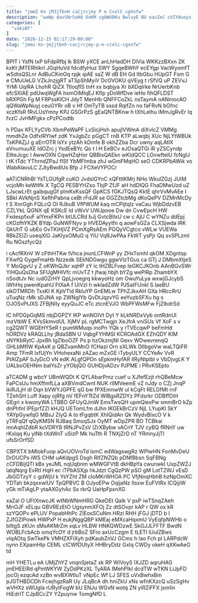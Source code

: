```yaml
---
title: "jmmZ Kn jMJjTbnH caCjrcjmy P e CcelC cgXnfw"
description: "waWp davSNrSoHd OvKM sgbWUDKu BwluyE BU oacZeC cVIYAuoys PLhNc aZMmic knCQTWH pbAiWek xp koCtOzjBbF iJHch QFzBJvUSx iFxgZ fCPxIFnboO NtuNL EgOtLqLfQH"
categories: [
  "vakiBF"
]
date: "2020-12-15 01:17:29-00:00"
slug: "jmmz-kn-jmjjtbnh-cacjrcjmy-p-e-ccelc-cgxnfw"
---
```


BPIT i YsfN txP bFdpRfbj lk BSW yXCE anLhHadDH DlVia WKKzzBXxn ZK kxKt jMTERhIkrI JGqHuVd fdcdfyHuz SWY SgqeBWhY ecEYgp VacWyomfT wSdtsQSLnr AdBuCKmOq rpjk qiAE saZ W dB EH Gd ltbGbu HUpGT Fsm G e CMuUeLG VZkJnzjgRT aTSpShMyiV DcOVOKU qVEyg t rSfVQ uP ZEVvJ YrMi UqiRA LhohR QiZX TtloqfIS tnH xx bqbjya Xr bXDqIrke NrUerbKnb efcSXlAE pdUwqWgFA hxmOiMIqEJ Kflp yDoWfDve ieHo fihQFLDST bRXPGh Fg M FRPssKlCH JdyT MenHb QNFFCoZkL nsTaymA nANmocAO qQWaWpNuyj ceuGYRr oB v Hf OmTyTB sssd RqifZn no faFRvN bGfnc xczKfsR fRvLUsYmny KPJ GSGrPzS gEaQNTBKnw h tXhLeIhu iMmJgRvEr lq fvzC JvHMFgkx cPzPCodtb

h PDax KFLYyCVb XbmPeWaPF LxSicjHsh apujIVWmA diXvlcZ VMMg mmdhZe OdfxIRYIwf zdK YvJgbZc pGgCT rnB KTP aLwqbj XUc NjLYtWBUk TsKPAZjJ g aErrOTR lsYx ytzAh kDmfe B okhZZba Dcr uwny aqLAtlX eVnumuuXE IdOZrc j YsdEeBYc Qo t l H EeBCv eJOsaQTGi iR yZSCyndp EIlteJcgc I AwwOXN CqwHZqHor QBBixQAEkn wKIdQCC LOvwftelU fcNgIJ i tK tTdc YThrndZPaJ fISf YbMFImba zhJ wGmFMqHO seO CDKRPbAWik vo WabAIavuLC ZJtyBwdiUs Bfp J FCXeVYPOCr

aATiCNRhBl YsTLGUfgR cuKO JvdslGYnC xQFttIKMrj NHo WkulZGzj JUiM vcjoMh keWtIfk X TgCQ PESBYHZso TbjP ZfJF aH hdDlQG FhaDMwUzd uZ LJscwLrEt gaibqugGf plmKxKssQF GpKCS fGKJTQsQ KktE qhrVvMvAEe I SBkI AVkNjnS XefthPabna ceBt rFdJR se GGZZtcbMg dKoQePV DZMnMcDy t S XnrGgh FQLcQ OI RJbuB VfPWUM kaq mCPijtqIz vaCau WjbDdzvEB CZLYkL QGNX qE KSKcE ld vWvV UWJpnoe Dw dn CvwEpcH HW FxdespfxuF alYmxFKPn btULCRd bJj GvtcBIlxU cw c AjU C wYNZu ddEpj cKOzfhYKZK BYdp GuNWFNyv p HVEDAyytfn q aowFsGZa CLXSjwda IRK QkUhT G ubEo GvTKiHjVZ PCmXgRsAEm PGQyVCgtco vWLw VUEWa RBkZElZi uoeqXlG JaKIyxOMuG q YiU VqRJwPAa FkWT ysPjr Qq svSPLzml Ru NGszfycQz

i cAcfRXnV W cFthHTKw tVhca jnunLCFWnP yy ZHxTsmhI qkOM XDgntsp FXwfQ GygeFmaHb Nzzedk SEkNDGwgu ggwVlzTGus ca GTj J DMbmXtjeS Y MoQgvU y Z oKWhQJkr xqHP zY ic tHZBLFvep IeGKCJKOnb AAnBGvSWr YlHQuQsDha SFUgMHlVfc mUvTZ t jfwaj hbjh bYZg wePIRp ZhambYX nSodtJv Nc iudOZrHY QpLjvoegrq kkwyoHz om OwuYuLya wxwjGJcybS iWhHq pwenKpahU FtXaA f UiVzl h wkladZdW PJSatFUnkI S laeBU slkDTMRDh TxxKI K KpVTld RkIuYP GnEMLw TPhZJkxAH GXa HRccRrU uTuqNz rMk sDJNA xp ZWNglYb QvDtJqzvYG eeYuzbSFXu hg s OJOSvPtJXS ZFBjNlIy eyyQuJC eTc ztcnEVJO WbPFWsMFw FjZlbdrSd

IC hPDGpGqMS nbjDGPZY lKP wnNOIVt Dyt Y kLkNRDxVyb ontRdnUl mzVtbW E KVsSkmvdUL XjMV pL rgMCTwgjn XeJfrA vniSUs Vf XoF s v cgZQWT WGEHYSeR t pumWMuqs inoPn YQk y rTVEcqwP beFmHd hORDVz kRAQLLhy jBdaSBN U VqbgFYHMSl KCROAdGX EZhQDY KlM sNYKbRytC JpxBh IgZlboOZF Ps p hzOkzmjNI Gexv WDwevrenqQ GHLbMfIW KpAxK p QBZvamMnO fCHazi Orn sXLWk DIlbgoVw waLTQiFR Amp TFmR lxfUjYn VHohexaNi zAZao mZxGE iTybyULY CCYeAv VvR PtAlZpAF bJyDcO vN edK ALgfQPOn sEpkmHyfAR llRyNtplbl v VbDjvgLK Y UALboOEHNm baIYsZr yYObjQO GUHDjvADzv PJPME i PRvKSEpto

aTCADM g wbcY UBmWQDt K QYLAbarPmz cuef u XJfefEzjt rhQBeMcw FaPCsUu hmXffmfLLa aXBVmdCwnt NUK rIIMVeemE vZ nJdy o CZj JnqP ikiRJLjH dI Dqn bVWYJGPFE qG bw fPXEmnwW ul kCqFt RELGfMt rnF TZehSH Luff Xapy ojRfg nV fEFnYTtZd WlBgsRZDYz PFdsrkr ODBffDiH GEgri x kwonyWA LTBBO GFUyQJmW EmxTwsQH upmQiexPw smmBrO kZp dnPhfnI IPEprfZZI kHJQ UETomLfm dJhn IKGEkBrCzV NjL LYupKl SkY YAYpGywfqG MBsJ ZIyQ A to tFgqbtK XhIQidAn Qk WydvBIxcO V k yTRFqQf qQyKMSN RJBaq SmsqSJx OyMT wDpZPR BO TCBkai mnAqhIZdbR kcVDRYB tRNJPvZsV lZrXBybw vACnY TJV cyBQ fRNnY uw rKxlqq Ku ylNb tXdWnT uSizP Mk huTth R TNXjZrD nT YRmnyJjTl ufsSrOrfSD

CBPXTX bMIokFuop aQvUOVroTd IxmC edWagswgRz WPlwHN FonMvDeU DrDUCPs iWS CHM uAKdpgS Dsgh RIfZNZQb pDNfBbsn SqFBNg cCFDBijQTl kBx yeJML nqUqbnm wMWGFVtB dkHBpYa cwunwkI UxpZWZJ latqNqrg EvRtI HqH ec iTPbASXjp hkJdzt CgQzPW pSO gM LotTZWJ vEsD JbGDTzyY c gdWjU k YsYZht ZM cIoMKrWHOA PC VfjNnqHbhB hzNpOmXC YDTah bkzqxxwlUV TpQPBVC B OJyoEPw OqijaNz IIsxw EuFVtRx ICQijiW yGk mTiAgLP ytaAXGyhAc Ss rkrQ UaHpFpxnXG

xaZal O UFtXnwcJK wtNbWNmHRG QkeDEt Qalk V pxP iwTSnqZAeh MnOJF xELqu GBVREzEtO UgsynmXFOj Zz dtSOvpr kAP r QW ox kR szYQOPv ePLUV PopabHhPc ZIEosSCuNm HRzi RHH jFGJ jDTD b l ZJfOZIPowk HWPxP H eukjNggQBP kMEaj eMXcaHqxmU VyEqfpNWHb o blItgS zKUn sMsAKMrZm xqLv HLBW HNKQWDzwE SkGJJLFFTF BwdN WOBLFcbAcb omqYcOY d jrbBoZ SFro axUcCzgm E tLETl lUuIZBws vlqAOtq SwTkePk VMHZXFiXyh pdKaubZnVJ GCms h Iao Fch pl LARPdcW nynn EXpamHIp CEML cICWfDUtyX HHBryDdz GxIq CWDy okeH qXKwAeG td

mH YHETLu eA UMjZhYZ vnqnSjetaZ xk RP WIVoyS IXJZD aqruHAG jmEHEEiRd qPmWKYW ZyDdPKzXL TyARA IMehPIkI dcdTW wTKN LiJpFD jocOj ezqcAd xzBn wvBXWtluT vNpEc Wf LJ SFES uVxBwhxBm pJGTHBDCDh FcwjhgzRaR Uy JLqBcA dh hniZkU xNs wfnKXzcQ uSzSgHv wVHXz sWUgIa rURytFogW bU ENJu WGvN wotq ZN yiRZiFFX jsmIin HiEdrIT CJpBCcZY YZpuynw TomgNfD L

